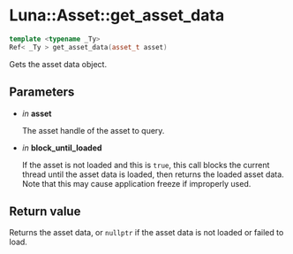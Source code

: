 # Luna::Asset::get_asset_data

```c++
template <typename _Ty>
Ref< _Ty > get_asset_data(asset_t asset)
```

Gets the asset data object. 



## Parameters
* *in* **asset**

    The asset handle of the asset to query. 

* *in* **block_until_loaded**

    If the asset is not loaded and this is `true`, this call blocks the current thread until the asset data is loaded, then returns the loaded asset data. Note that this may cause application freeze if improperly used. 

## Return value
Returns the asset data, or `nullptr` if the asset data is not loaded or failed to load. 

